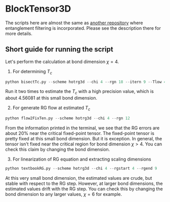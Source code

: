 # BlockTensor3D
The scripts here are almost the same as [another repository](https://github.com/brucelyu/efrg3D) where entanglement filtering is incorporated.
Please see the description there for more details.

## Short guide for running the script
Let's perform the calculation at bond dimension $\chi=4$.

1. For determining $T_c$
```python
python bisectTc.py --scheme hotrg3d --chi 4 --rgn 18 --itern 9 --Tlow 4.0 --Thi 5.0
```
Run it two times to estimate the $T_c$ with a high precision value, which is about 4.56081 at this small bond dimension.

2. For generate RG flow at estimated $T_c$
```python
python flow2FixTen.py --scheme hotrg3d --chi 4 --rgn 12
```
From the information printed in the terminal, we see that the RG errors are about 20% near the critical fixed-point tensor.
The fixed-point tensor is pretty fixed at this small bond dimension.
But it is exception.
In general, the tensor isn't fixed near the critical region for bond dimension $\chi>4$.
You can check this claim by changing the bond dimension.

3. For linearization of RG equation and extracting scaling dimensions
```python
python textbookRG.py --scheme hotrg3d --chi 4 --rgstart 4 --rgend 9
```
At this very small bond dimension, the estimated values are crude, but stable with respect to the RG step.
However, at larger bond dimensions, the estimated values drift with the RG step.
You can check this by changing the bond dimension to any larger values, $\chi=6$ for example.
